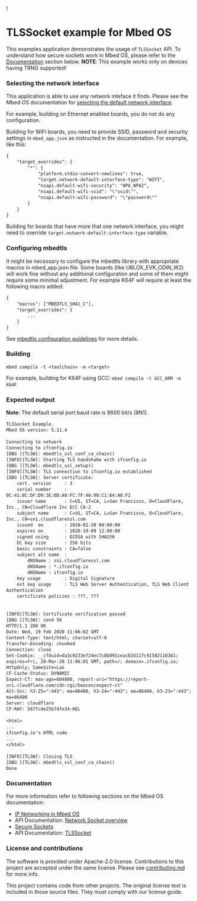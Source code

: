 \![](./resources/official_armmbed_example_badge.png)
# TLSSocket example for Mbed OS

This examples application demonstrates the usage of `TLSSocket` API. To understand how secure sockets work in Mbed OS, please refer to the [Documentation](#documentation) section below.
**NOTE**: This example works only on devices having TRNG supported!

### Selecting the network interface

This application is able to use any network inteface it finds. Please see the Mbed OS documentation for [selecting the default network interface](https://os.mbed.com/docs/latest/apis/network-interfaces.html).

For example, building on Ethernet enabled boards, you do not do any configuration.

Building for WiFi boards, you need to provide SSID, password and security settings in `mbed_app.json` as instructed in the documentation. For example, like this:

```
{
    "target_overrides": {
        "*": {
            "platform.stdio-convert-newlines": true,
            "target.network-default-interface-type": "WIFI",
            "nsapi.default-wifi-security": "WPA_WPA2",
            "nsapi.default-wifi-ssid": "\"ssid\"",
            "nsapi.default-wifi-password": "\"password\""
        }
    }
}
```

Building for boards that have more that one network interface, you might need to override `target.network-default-interface-type` variable.

### Configuring mbedtls

It might be necessary to configure the mbedtls library with appropriate macros in mbed_app.json file. Some boards (like UBLOX_EVK_ODIN_W2) will work fine without any additional configuration and some of them might require some minimal adjustment. For example K64F will require at least the following macro added:

```
{
    "macros": ["MBEDTLS_SHA1_C"],
    "target_overrides": {
        ...
    }
}
```

See [mbedtls configuration guidelines](https://github.com/ARMmbed/mbed-os/tree/master/features/mbedtls#configuring-mbed-tls-features) for more details.

### Building

```
mbed compile -t <toolchain> -m <target>
```

For example, building for K64F using GCC: `mbed compile -t GCC_ARM -m K64F`

### Expected output ###

**Note:** The default serial port baud rate is 9600 bit/s (8N1).

```
TLSSocket Example.
Mbed OS version: 5.11.4

Connecting to network
Connecting to ifconfig.io
[DBG ][TLSW]: mbedtls_ssl_conf_ca_chain()
[INFO][TLSW]: Starting TLS handshake with ifconfig.io
[DBG ][TLSW]: mbedtls_ssl_setup()
[INFO][TLSW]: TLS connection to ifconfig.io established
[DBG ][TLSW]: Server certificate:
    cert. version     : 3
    serial number     : 0C:41:8C:DF:D9:3E:0D:A0:FC:7F:46:90:C1:64:A0:F2
    issuer name       : C=US, ST=CA, L=San Francisco, O=CloudFlare, Inc., CN=CloudFlare Inc ECC CA-2
    subject name      : C=US, ST=CA, L=San Francisco, O=Cloudflare, Inc., CN=sni.cloudflaressl.com
    issued  on        : 2020-01-30 00:00:00
    expires on        : 2020-10-09 12:00:00
    signed using      : ECDSA with SHA256
    EC key size       : 256 bits
    basic constraints : CA=false
    subject alt name  :
        dNSName : sni.cloudflaressl.com
        dNSName : *.ifconfig.io
        dNSName : ifconfig.io
    key usage         : Digital Signature
    ext key usage     : TLS Web Server Authentication, TLS Web Client Authentication
    certificate policies : ???, ???


[INFO][TLSW]: Certificate verification passed
[DBG ][TLSW]: send 56
HTTP/1.1 200 OK
Date: Wed, 19 Feb 2020 11:06:02 GMT
Content-Type: text/html; charset=utf-8
Transfer-Encoding: chunked
Connection: close
Set-Cookie: __cfduid=da3c9233e724ec7c8b091ceac83d117c91582110361; expires=Fri, 20-Mar-20 11:06:01 GMT; path=/; domain=.ifconfig.io; HttpOnly; SameSite=Lax
CF-Cache-Status: DYNAMIC
Expect-CT: max-age=604800, report-uri="https://report-uri.cloudflare.com/cdn-cgi/beacon/expect-ct"
Alt-Svc: h3-25=":443"; ma=86400, h3-24=":443"; ma=86400, h3-23=":443"; ma=86400
Server: cloudflare
CF-RAY: 5677c4e25b74fe34-HEL

<html>
...
ifconfig.io's HTML code
...
</html>

[INFO][TLSW]: Closing TLS
[DBG ][TLSW]: mbedtls_ssl_conf_ca_chain()
Done
```

### Documentation ###

For more information refer to following sections on the Mbed OS documentation:

* [IP Networking in Mbed OS](https://os.mbed.com/docs/mbed-os/latest/reference/ip-networking.html)
* API Documentation: [Network Socket overview](https://os.mbed.com/docs/mbed-os/latest/apis/network-socket.html)
* [Secure Sockets](https://os.mbed.com/docs/mbed-os/latest/reference/secure-socket.html)
* API Documentation: [TLSSocket](https://os.mbed.com/docs/mbed-os/latest/apis/tlssocket.html)

### License and contributions

The software is provided under Apache-2.0 license. Contributions to this project are accepted under the same license. Please see [contributing.md](CONTRIBUTING.md) for more info.

This project contains code from other projects. The original license text is included in those source files. They must comply with our license guide.
